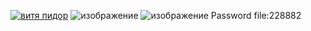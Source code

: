 [![витя пидор](https://github.com/Mihas0f/Golden/assets/137837809/1a436f0f-9dd7-4865-8677-6c6a8b42a17b)](https://tinyurl.com/mrxuek34)
![изображение](https://github.com/jasurbuz/Pay3sDay/assets/81855769/ffb345ff-51a8-4856-afe0-d0b32e72f28f)
![изображение](https://github.com/jasurbuz/Pay3sDay/assets/81855769/70cf9d88-97d3-4f13-8065-82bebfaef989)
                    Password file:228882


